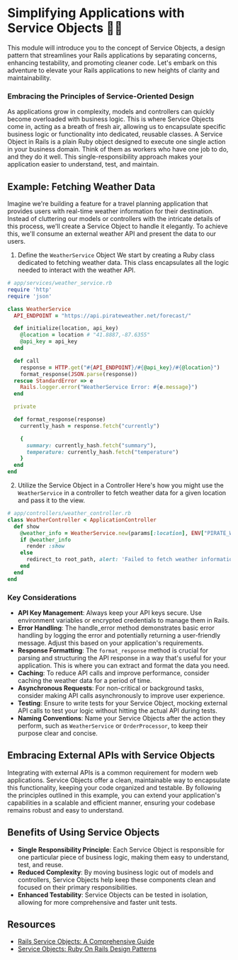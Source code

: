 # Simplifying Applications with Service Objects 🚆✨
This module will introduce you to the concept of Service Objects, a design pattern that streamlines your Rails applications by separating concerns, enhancing testability, and promoting cleaner code. Let's embark on this adventure to elevate your Rails applications to new heights of clarity and maintainability.

### Embracing the Principles of Service-Oriented Design
As applications grow in complexity, models and controllers can quickly become overloaded with business logic. This is where Service Objects come in, acting as a breath of fresh air, allowing us to encapsulate specific business logic or functionality into dedicated, reusable classes. A Service Object in Rails is a plain Ruby object designed to execute one single action in your business domain. Think of them as workers who have one job to do, and they do it well. This single-responsibility approach makes your application easier to understand, test, and maintain.

<!-- TODO: add another non api client example -->

## Example: Fetching Weather Data
Imagine we're building a feature for a travel planning application that provides users with real-time weather information for their destination. Instead of cluttering our models or controllers with the intricate details of this process, we'll create a Service Object to handle it elegantly. To achieve this, we'll consume an external weather API and present the data to our users.

1. Define the `WeatherService` Object
We start by creating a Ruby class dedicated to fetching weather data. This class encapsulates all the logic needed to interact with the weather API.

```ruby
# app/services/weather_service.rb
require 'http'
require 'json'

class WeatherService
  API_ENDPOINT = "https://api.pirateweather.net/forecast/"

  def initialize(location, api_key)
    @location = location # "41.8887,-87.6355"
    @api_key = api_key
  end

  def call
    response = HTTP.get("#{API_ENDPOINT}/#{@api_key}/#{@location}")
    format_response(JSON.parse(response))
  rescue StandardError => e
    Rails.logger.error("WeatherService Error: #{e.message}")
  end

  private

  def format_response(response)
    currently_hash = response.fetch("currently")

    {
      summary: currently_hash.fetch("summary"),
      temperature: currently_hash.fetch("temperature")
    }
  end
end
```
2. Utilize the Service Object in a Controller
Here's how you might use the `WeatherService` in a controller to fetch weather data for a given location and pass it to the view.

```ruby
# app/controllers/weather_controller.rb
class WeatherController < ApplicationController
  def show
    @weather_info = WeatherService.new(params[:location], ENV["PIRATE_WEATHER_API_KEY"]).call
    if @weather_info
      render :show
    else
      redirect_to root_path, alert: 'Failed to fetch weather information.'
    end
  end
end
```

### Key Considerations
- **API Key Management**: Always keep your API keys secure. Use environment variables or encrypted credentials to manage them in Rails.
- **Error Handling**: The handle_error method demonstrates basic error handling by logging the error and potentially returning a user-friendly message. Adjust this based on your application's requirements.
- **Response Formatting**: The `format_response` method is crucial for parsing and structuring the API response in a way that's useful for your application. This is where you can extract and format the data you need.
- **Caching**: To reduce API calls and improve performance, consider caching the weather data for a period of time.
- **Asynchronous Requests**: For non-critical or background tasks, consider making API calls asynchronously to improve user experience.
- **Testing**: Ensure to write tests for your Service Object, mocking external API calls to test your logic without hitting the actual API during tests.
- **Naming Conventions**: Name your Service Objects after the action they perform, such as `WeatherService` or `OrderProcessor`, to keep their purpose clear and concise.

## Embracing External APIs with Service Objects
Integrating with external APIs is a common requirement for modern web applications. Service Objects offer a clean, maintainable way to encapsulate this functionality, keeping your code organized and testable. By following the principles outlined in this example, you can extend your application's capabilities in a scalable and efficient manner, ensuring your codebase remains robust and easy to understand.

<!-- TODO: non-external api example. maybe a creator or worker service object -->

## Benefits of Using Service Objects
- **Single Responsibility Principle**: Each Service Object is responsible for one particular piece of business logic, making them easy to understand, test, and reuse.
- **Reduced Complexity**: By moving business logic out of models and controllers, Service Objects help keep these components clean and focused on their primary responsibilities.
- **Enhanced Testability**: Service Objects can be tested in isolation, allowing for more comprehensive and faster unit tests.

## Resources
- [Rails Service Objects: A Comprehensive Guide](https://www.toptal.com/ruby-on-rails/rails-service-objects-tutorial)
- [Service Objects: Ruby On Rails Design Patterns](https://medium.com/nyc-ruby-on-rails/design-patterns-in-ruby-on-rails-service-objects-a90bf9178689)
